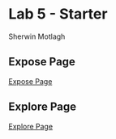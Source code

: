 # Lab 5 - Starter

Sherwin Motlagh

## Expose Page 
[Expose Page](https://sherwin25.github.io/Lab5_Starter/expose.html)

## Explore Page
[Explore Page](https://sherwin25.github.io/Lab5_Starter/explore.html)
